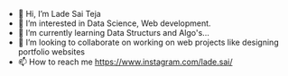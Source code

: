 - 👋 Hi, I’m Lade Sai Teja
- 👀 I’m interested in Data Science, Web development.
- 🌱 I’m currently learning Data Structurs and Algo's...
- 💞️ I’m looking to collaborate on working on web projects like designing portfolio websites
- 📫 How to reach me https://www.instagram.com/lade.sai/
  

<!---
ladesai123/ladesai123 is a ✨ special ✨ repository because its `README.md` (this file) appears on your GitHub profile.
You can click the Preview link to take a look at your changes.
--->
